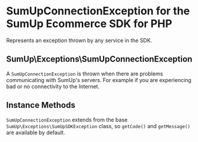 # SumUpConnectionException for the SumUp Ecommerce SDK for PHP

Represents an exception thrown by any service in the SDK.

## SumUp\Exceptions\SumUpConnectionException

A `SumUpConnectionException` is thrown when there are problems communicating with SumUp's servers. For example if you are experiencing bad or no connectivity to the Internet.

## Instance Methods

`SumUpConnectionException` extends from the base `SumUp\Exceptions\SumUpSDKException` class, so `getCode()` and `getMessage()` are available by default.
